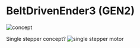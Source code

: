 
# BeltDrivenEnder3 (GEN2)

![concept](https://user-images.githubusercontent.com/11617693/120908928-02dd6f00-c6a2-11eb-8780-a326cbb50951.jpg)

Single stepper concept?
![single stepper motor](https://user-images.githubusercontent.com/11617693/120921723-85dce480-c6f7-11eb-820a-a1f34b63086f.png)
